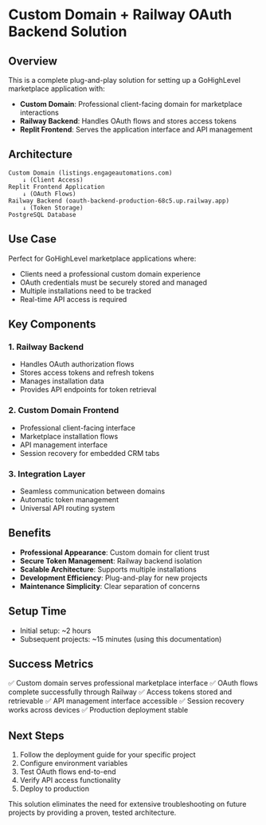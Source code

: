 # Custom Domain + Railway OAuth Backend Solution

## Overview

This is a complete plug-and-play solution for setting up a GoHighLevel marketplace application with:
- **Custom Domain**: Professional client-facing domain for marketplace interactions
- **Railway Backend**: Handles OAuth flows and stores access tokens
- **Replit Frontend**: Serves the application interface and API management

## Architecture

```
Custom Domain (listings.engageautomations.com)
    ↓ (Client Access)
Replit Frontend Application
    ↓ (OAuth Flows)
Railway Backend (oauth-backend-production-68c5.up.railway.app)
    ↓ (Token Storage)
PostgreSQL Database
```

## Use Case

Perfect for GoHighLevel marketplace applications where:
- Clients need a professional custom domain experience
- OAuth credentials must be securely stored and managed
- Multiple installations need to be tracked
- Real-time API access is required

## Key Components

### 1. Railway Backend
- Handles OAuth authorization flows
- Stores access tokens and refresh tokens
- Manages installation data
- Provides API endpoints for token retrieval

### 2. Custom Domain Frontend
- Professional client-facing interface
- Marketplace installation flows
- API management interface
- Session recovery for embedded CRM tabs

### 3. Integration Layer
- Seamless communication between domains
- Automatic token management
- Universal API routing system

## Benefits

- **Professional Appearance**: Custom domain for client trust
- **Secure Token Management**: Railway backend isolation
- **Scalable Architecture**: Supports multiple installations
- **Development Efficiency**: Plug-and-play for new projects
- **Maintenance Simplicity**: Clear separation of concerns

## Setup Time

- Initial setup: ~2 hours
- Subsequent projects: ~15 minutes (using this documentation)

## Success Metrics

✅ Custom domain serves professional marketplace interface
✅ OAuth flows complete successfully through Railway
✅ Access tokens stored and retrievable
✅ API management interface accessible
✅ Session recovery works across devices
✅ Production deployment stable

## Next Steps

1. Follow the deployment guide for your specific project
2. Configure environment variables
3. Test OAuth flows end-to-end
4. Verify API access functionality
5. Deploy to production

This solution eliminates the need for extensive troubleshooting on future projects by providing a proven, tested architecture.